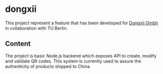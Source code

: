 # dongxii

This project represent a feature that has been developed for [Dongxii Gmbh](https://www.dongxii.com/) in collaboration with TU Berlin. 

## Content

The project is basic Node.js backend which exposes API to create, modify and validate QR codes. This system is currenlty used to assure the authenticity of products shipped to China.
